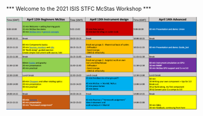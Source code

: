 *** Welcome to the 2021 ISIS STFC McStas Workshop ***

[![Workshop programme](graphics/programme.png)](https://docs.google.com/spreadsheets/d/1VHaSkj4_zufEnBM0KOOnAKOww7krOHA31A04wUVI_W8/edit?usp=sharing)
